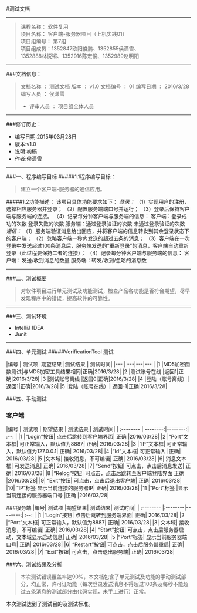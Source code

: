 #测试文档



---             



>课程名称：                软件复用                         
>项目名称：   客户端-服务器项目（上机实践01）                        
>项目组编号：                 第7组                         
>项目组成员：1352847欧阳俊鹏、1352855侯潇雪、              
>1352888林悦锵、1352916陈宏俊、1352989赵明阳                                  

----


###文档信息：
>文档名称  ：  测试文档
> 版本 ：	v1.0
> 文档编号	： 01
> 编写日期	： 2016/3/28
> 编写人员	： 侯潇雪
>* 评审人员	： 项目组全体人员

----

###修订历史：
* 编写日期:2015年03月28日
* 版本:v1.0
* 说明:初稿
* 作者:侯潇雪


----
	
###一、程序编写目标
#####1.1程序编写目标：
>建立一个客户端-服务器的通信应用。


#####1.2功能描述：
   该项目具体功能要求如下：
*登录：*
 （1）实现用户的注册，选择相应服务器并登录；
 （2）配置服务端端口号并运行；
 （3）登录后保持客户端与服务端的连接。
 （4）记录每分钟客户端与服务端的信息：
      客户端：登录成功的次数
              登录失败的次数
      服务端：通过登录验证的次数
              未通过登录验证的次数
*通信：*
 （1）服务端验证消息给出回应，并将客户端的信息转发到其余登录状态下的客户端；
 （2）忽略客户端一秒内发送的超过五条的消息；
 （3）客户端在一次登录中发送超过100条消息后，服务端发送的“重新登录”的消息，客户端自动重新登录（此过程要保持二者的连接）；
 （4）记录每分钟客户端与服务端的信息：
      客户端：发送/收到消息的数量
      服务端：转发/收到/忽略的消息数
 
 ---
   

###二、测试概要
>对软件项目进行单元测试及功能测试，检查产品各功能是否符合期望，尽早发现程序中的错误，提高软件的可靠性。

---

###三、测试环境
* IntelliJ IDEA
* Junit

---

###四、单元测试
#####VerificationTool 测试
 
		
|编号	    |     测试项| 期望结果 |测试结果 |	测试时间|
|--- | ---|---|--- |
|1	|MD5加密函数测试|与MD5加密工具结果相同|正确|2016/3/28|
|2	|测试账号在线	|返回1|正确|2016/3/28|
|3	|测试账号离线	|返回0|正确|2016/3/28|
|4	|登陆（账号离线）|	返回1|正确|2016/3/28|
|5	|登陆（账号在线）|	返回-1|正确|2016/3/28|


###五、手动测试
### 客户端
|编号      | 测试项   | 期望结果 | 测试结果 | 测试时间|
| :-------- | --------:|--------:| :--: |
|1	|“Login”按钮|	点击后跳转到客户端界面|	正确	|2016/03/28|
|2	|“Port”文本框|	可正常输入，默认值为8887|	正确|	2016/03/28|
|3	|“IP”文本框|	可正常输入，默认值为127.0.0.1|	正确|	2016/03/28|
|4	|“Id”文本框|	可正常输入	|正确|	2016/03/28|
|5	|文本域|	接收消息，不可编辑|	正确|	2016/03/28|
|6|	消息文本框|	可发送消息|	正确|	2016/03/28|
|7|	“Send”按钮|	可点击，点击后消息发送|	正确|	2016/03/28|
|8	|“Relog”按钮|	可点击，点击后跳转至客户端登陆界面	正确	|2016/03/28|
|9|	“Exit”按钮|	可点击，点击后退出客户端|	正确|	2016/03/28|
|10|	“IP”标签	显示当前连接的服务器IP|	正确|	2016/03/28|
|11	|“Port”标签	|显示当前连接的服务器端口号	|正确	|2016/03/28|



###服务端
|编号|	测试项	|期望结果|	测试结果|	测试时间|
| :-------- |:--------|--------:| :--: |
|1	|“Login”按钮|	点击后跳转到服务端界面|	正确|	2016/03/28|
|2	|“Port”文本框|	可正常输入，默认值为8887|	正确|	2016/03/28|
|3|	文本域|	接收消息，不可编辑|	正确|	2016/03/28|
|4|	“Start”按钮|	可点击，点击后服务器启动，文本域显示启动信息|	正确|	2016/03/28|
|5	|“Port”标签|	显示当前服务器端口号|	正确|	2016/03/28|
|6|	“Restart”按钮|	可点击，点击后服务器重启|	正确|	2016/03/28|
|7|	“Exit”按钮|	可点击，点击退出服务端|	正确|	2016/03/28|


###六、测试结果及分析
> 本次测试错误覆盖率达90%，本文档包含了单元测试及功能的手动测试部分，均正常，许可证功能（每次登录发送消息不得超过100条及每秒不能超过五条消息的测试部分由代码实现，未手工进行）正常。

 本次测试达到了测试目的及测试标准。
